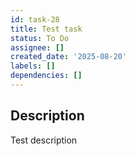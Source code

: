 ```yaml
---
id: task-28
title: Test task
status: To Do
assignee: []
created_date: '2025-08-20'
labels: []
dependencies: []
---
```


## Description

Test description
